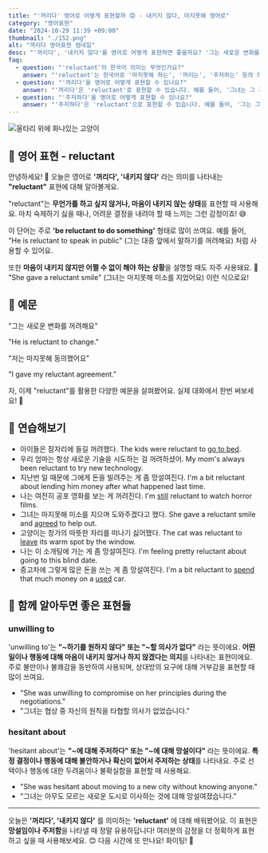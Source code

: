 ```yaml
---
title: "'꺼리다' 영어로 어떻게 표현할까 😟 - 내키지 않다, 마지못해 영어로"
category: "영어표현"
date: "2024-10-29 11:39 +09:00"
thumbnail: "./152.png"
alt: "꺼리다 영어표현 썸네일"
desc: "'꺼리다', '내키지 않다'를 영어로 어떻게 표현하면 좋을까요? '그는 새로운 변화를 꺼려해요', '저는 마지못해 동의했어요' 등을 영어로 표현하는 법을 배워봅시다. 다양한 예문을 통해서 연습하고 본인의 표현으로 만들어 보세요."
faq:
  - question: "'reluctant'의 한국어 의미는 무엇인가요?"
    answer: "'reluctant'는 한국어로 '마지못해 하는', '꺼리는', '주저하는' 등의 의미를 가집니다."
  - question: "'꺼리다'을 영어로 어떻게 표현할 수 있나요?"
    answer: "'꺼리다'은 'reluctant'로 표현할 수 있습니다. 예를 들어, '그녀는 그 제안을 꺼리고 있다'는 'She is reluctant to accept the offer'로 표현할 수 있습니다."
  - question: "'주저하다'을 영어로 어떻게 표현할 수 있나요?"
    answer: "'주저하다'은 'reluctant'으로 표현할 수 있습니다. 예를 들어, '그는 그 결정을 주저하고 있다'는 'He is reluctant to make that decision'으로 말할 수 있습니다."
---
```


![울타리 위에 화나있는 고양이](./152-1.jpg)

## 🌟 영어 표현 - reluctant

안녕하세요! 👋 오늘은 영어로 **'꺼리다', '내키지 않다'** 라는 의미를 나타내는 **"reluctant"** 표현에 대해 알아볼게요.

"reluctant"는 **무언가를 하고 싶지 않거나, 마음이 내키지 않는 상태**를 표현할 때 사용해요. 마치 숙제하기 싫을 때나, 어려운 결정을 내려야 할 때 느끼는 그런 감정이죠! 😅

이 단어는 주로 **'be reluctant to do something'** 형태로 많이 쓰여요. 예를 들어, "He is reluctant to speak in public" (그는 대중 앞에서 말하기를 꺼려해요) 처럼 사용할 수 있어요.

또한 **마음이 내키지 않지만 어쩔 수 없이 해야 하는 상황**을 설명할 때도 자주 사용돼요. 🤔 "She gave a reluctant smile" (그녀는 마지못해 미소를 지었어요) 이런 식으로요!

## 📖 예문

"그는 새로운 변화를 꺼려해요"

"He is reluctant to change."

"저는 마지못해 동의했어요"

"I gave my reluctant agreement."

자, 이제 "reluctant"를 활용한 다양한 예문을 살펴봤어요. 실제 대화에서 한번 써보세요! 🎯

## 💬 연습해보기

<ul data-interactive-list>
  <li data-interactive-item>
    <span data-toggler>아이들은 잠자리에 들길 꺼려했다.</span>
    <span data-answer>The kids were reluctant to <a href="/blog/in-english/240.go-to-bed/">go to bed</a>.</span>
  </li>
  <li data-interactive-item>
    <span data-toggler>우리 엄마는 항상 새로운 기술을 시도하는 걸 꺼려하셨어.</span>
    <span data-answer>My mom's always been reluctant to try new technology.</span>
  </li>
  <li data-interactive-item>
    <span data-toggler>지난번 일 때문에 그에게 돈을 빌려주는 게 좀 망설여진다.</span>
    <span data-answer>I'm a bit reluctant about lending him money after what happened last time.</span>
  </li>
  <li data-interactive-item>
    <span data-toggler>나는 여전히 공포 영화를 보는 게 꺼려진다.</span>
    <span data-answer>I'm <a href="/blog/in-english/254.still/">still</a> reluctant to watch horror films.</span>
  </li>
  <li data-interactive-item>
    <span data-toggler>그녀는 마지못해 미소를 지으며 도와주겠다고 했다.</span>
    <span data-answer>She gave a reluctant smile and <a href="/blog/in-english/342.agree/">agreed</a> to help out.</span>
  </li>
  <li data-interactive-item>
    <span data-toggler>고양이는 창가의 따뜻한 자리를 떠나기 싫어했다.</span>
    <span data-answer>The cat was reluctant to <a href="/blog/in-english/402.leave/">leave</a> its warm spot by the window.</span>
  </li>
  <li data-interactive-item>
    <span data-toggler>나는 이 소개팅에 가는 게 좀 망설여진다.</span>
    <span data-answer>I'm feeling pretty reluctant about going to this blind date.</span>
  </li>
  <li data-interactive-item>
    <span data-toggler>중고차에 그렇게 많은 돈을 쓰는 게 좀 망설여진다.</span>
    <span data-answer>I'm a bit reluctant to <a href="/blog/in-english/258.spend/">spend</a> that much money on a <a href="/blog/in-english/171.used/">used</a> car.</span>
  </li>
</ul>

## 🤝 함께 알아두면 좋은 표현들

### unwilling to

'unwilling to'는 **"~하기를 원하지 않다" 또는 "~할 의사가 없다"** 라는 뜻이에요. **어떤 일이나 행동에 대해 마음이 내키지 않거나 하지 않겠다는 의지**를 나타내는 표현이에요. 주로 불만이나 불쾌감을 동반하여 사용되며, 상대방의 요구에 대해 거부감을 표현할 때 많이 쓰여요.

- "She was unwilling to compromise on her principles during the negotiations."
- "그녀는 협상 중 자신의 원칙을 타협할 의사가 없었습니다."

### hesitant about

'hesitant about'는 **"~에 대해 주저하다" 또는 "~에 대해 망설이다"** 라는 뜻이에요. **특정 결정이나 행동에 대해 불안하거나 확신이 없어서 주저하는 상태**를 나타내요. 주로 선택이나 행동에 대한 두려움이나 불확실함을 표현할 때 사용해요.

- "She was hesitant about moving to a new city without knowing anyone."
- "그녀는 아무도 모르는 새로운 도시로 이사하는 것에 대해 망설여졌습니다."

---

오늘은 **'꺼리다', '내키지 않다'** 를 의미하는 **'reluctant'** 에 대해 배워봤어요. 이 표현은 **망설임이나 주저함**을 나타낼 때 정말 유용하답니다! 여러분의 감정을 더 정확하게 표현하고 싶을 때 사용해보세요. 😊 다음 시간에 또 만나요! 화이팅! 💪
